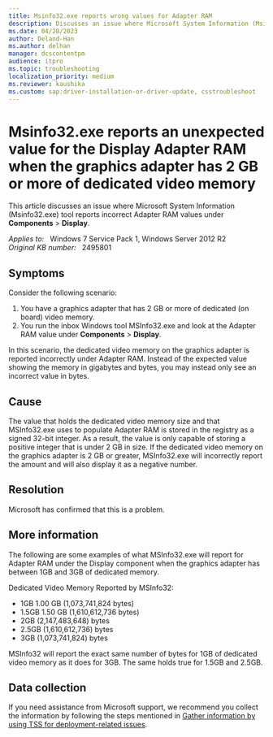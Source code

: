 ```yaml
---
title: Msinfo32.exe reports wrong values for Adapter RAM
description: Discusses an issue where Microsoft System Information (Msinfo32.exe) tool reports incorrect Adapter RAM values under Components > Display.
ms.date: 04/28/2023
author: Deland-Han
ms.author: delhan
manager: dcscontentpm
audience: itpro
ms.topic: troubleshooting
localization_priority: medium
ms.reviewer: kaushika
ms.custom: sap:driver-installation-or-driver-update, csstroubleshoot
---
```

# Msinfo32.exe reports an unexpected value for the Display Adapter RAM when the graphics adapter has 2 GB or more of dedicated video memory

This article discusses an issue where Microsoft System Information (Msinfo32.exe) tool reports incorrect Adapter RAM values under **Components** > **Display**.

_Applies to:_ &nbsp; Windows 7 Service Pack 1, Windows Server 2012 R2  
_Original KB number:_ &nbsp; 2495801

## Symptoms

Consider the following scenario:

1. You have a graphics adapter that has 2 GB or more of dedicated (on board) video memory.
2. You run the inbox Windows tool MSInfo32.exe and look at the Adapter RAM value under **Components** > **Display**.

In this scenario, the dedicated video memory on the graphics adapter is reported incorrectly under Adapter RAM. Instead of the expected value showing the memory in gigabytes and bytes, you may instead only see an incorrect value in bytes.

## Cause

The value that holds the dedicated video memory size and that MSInfo32.exe uses to populate Adapter RAM is stored in the registry as a signed 32-bit integer. As a result, the value is only capable of storing a positive integer that is under 2 GB in size. If the dedicated video memory on the graphics adapter is 2 GB or greater, MSInfo32.exe will incorrectly report the amount and will also display it as a negative number.

## Resolution

Microsoft has confirmed that this is a problem.

## More information

The following are some examples of what MSInfo32.exe will report for Adapter RAM under the Display component when the graphics adapter has between 1GB and 3GB of dedicated memory.

Dedicated Video Memory Reported by MSInfo32:

- 1GB 1.00 GB (1,073,741,824 bytes)
- 1.5GB 1.50 GB (1,610,612,736 bytes)
- 2GB (2,147,483,648) bytes
- 2.5GB (1,610,612,736) bytes
- 3GB (1,073,741,824) bytes

MSInfo32 will report the exact same number of bytes for 1GB of dedicated video memory as it does for 3GB. The same holds true for 1.5GB and 2.5GB.

## Data collection

If you need assistance from Microsoft support, we recommend you collect the information by following the steps mentioned in [Gather information by using TSS for deployment-related issues](../windows-troubleshooters/gather-information-using-tss-deployment.md).
